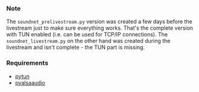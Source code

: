 ### Note
The `soundnet_prelivestream.py` version was created a few days before the
livestream just to make sure everything works. That's the complete version
with TUN enabled (i.e. can be used for TCP/IP connections). The
`soundnet_livestream.py` on the other hand was created during the livestream
and isn't complete - the TUN part is missing.

### Requirements
  * [pytun](https://github.com/montag451/pytun)
  * [pyalsaaudio](https://github.com/larsimmisch/pyalsaaudio)
